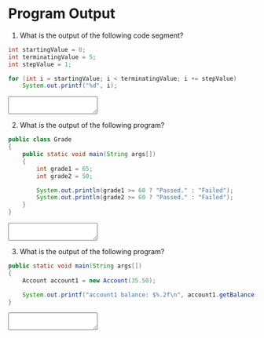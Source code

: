 <!-- this worksheet covers chapters 3, 4, 5 of Deitel -->

# Program Output

1. What is the output of the following code segment?
   
~~~ java
int startingValue = 0;
int terminatingValue = 5;
int stepValue = 1;

for (int i = startingValue; i < terminatingValue; i += stepValue)
    System.out.printf("%d", i);
~~~
   <textarea name="output-01"></textarea>
2. What is the output of the following program?
   
~~~ java
public class Grade
{
    public static void main(String args[])
    {
        int grade1 = 65;
        int grade2 = 50;

        System.out.println(grade1 >= 60 ? "Passed." : "Failed");
        System.out.println(grade2 >= 60 ? "Passed." : "Failed");
    }
}
~~~
   <textarea name="output-01"></textarea>
3. What is the output of the following program?
   
~~~ java
public static void main(String args[])
{
    Account account1 = new Account(35.50);

    System.out.printf("account1 balance: $%.2f\n", account1.getBalance());
}
~~~
   <textarea name="output-01"></textarea>
